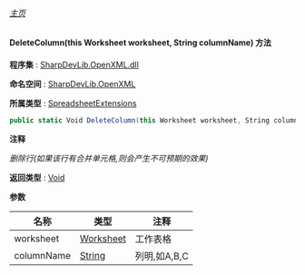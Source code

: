 ###### [主页](./Index.md "主页")

#### DeleteColumn(this Worksheet worksheet, String columnName) 方法

**程序集** : [SharpDevLib.OpenXML.dll](./SharpDevLib.OpenXML.assembly.md "SharpDevLib.OpenXML.dll")

**命名空间** : [SharpDevLib.OpenXML](./SharpDevLib.OpenXML.namespace.md "SharpDevLib.OpenXML")

**所属类型** : [SpreadsheetExtensions](./SharpDevLib.OpenXML.SpreadsheetExtensions.md "SpreadsheetExtensions")

``` csharp
public static Void DeleteColumn(this Worksheet worksheet, String columnName)
```

**注释**

*删除行(如果该行有合并单元格,则会产生不可预期的效果)*



**返回类型** : [Void](https://learn.microsoft.com/en-us/dotnet/api/system.void "Void")


**参数**

|名称|类型|注释|
|---|---|---|
|worksheet|[Worksheet](https://learn.microsoft.com/en-us/dotnet/api/documentformat.openxml.spreadsheet.worksheet "Worksheet")|工作表格|
|columnName|[String](https://learn.microsoft.com/en-us/dotnet/api/system.string "String")|列明,如A,B,C|


